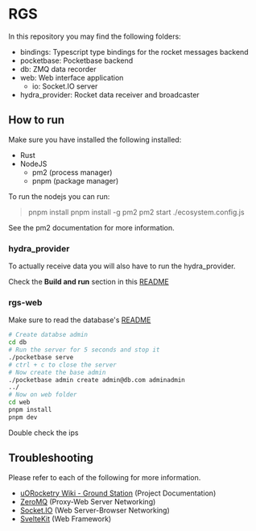 # RGS

In this repository you may find the following folders:

- bindings: Typescript type bindings for the rocket messages backend
- pocketbase: Pocketbase backend
- db: ZMQ data recorder
- web: Web interface application
  - io: Socket.IO server
- hydra_provider: Rocket data receiver and broadcaster

## How to run

Make sure you have installed the following installed:

- Rust
- NodeJS
  - pm2 (process manager)
  - pnpm (package manager)

To run the nodejs you can run:

> pnpm install
> pnpm install -g pm2
> pm2 start ./ecosystem.config.js

See the pm2 documentation for more information.

### hydra_provider

To actually receive data you will also have to run the hydra_provider.

Check the **Build and run** section in this [README](https://github.com/uorocketry/rgs/blob/24ee2dd0feac205fe080345babce9c57cf63626b/hydra_provider/README.md)

### rgs-web

Make sure to read the database's [README](https://github.com/uorocketry/rgs/blob/main/rgs-web/db/README.Md)

```bash
# Create databse admin
cd db
# Run the server for 5 seconds and stop it
./pocketbase serve
# ctrl + c to close the server
# Now create the base admin
./pocketbase admin create admin@db.com adminadmin
../
# Now on web folder
cd web
pnpm install
pnpm dev
```

Double check the ips

## Troubleshooting

Please refer to each of the following for more information.

- [uORocketry Wiki - Ground Station](https://avwiki.uorocketry.ca/en/Avionics/HYDRA/Software/Ground-Station) (Project Documentation)
- [ZeroMQ](https://zeromq.org/get-started/) (Proxy-Web Server Networking)
- [Socket.IO](https://socket.io/docs/v4/) (Web Server-Browser Networking)
- [SvelteKit](https://kit.svelte.dev/docs/introduction) (Web Framework)
